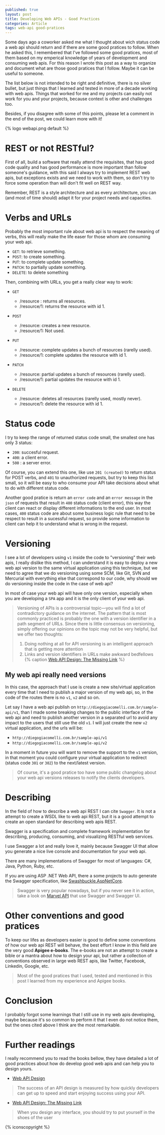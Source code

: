 ```yaml
---
published: true
layout: post
title: Developing Web APIs - Good Practices
categories: Article
tags: web-api good-pratices
---
```


Some days ago a coworker asked me what I thought about wich status code a web api should return and if there are some good pratices to follow. When he asked this, I remembered that I've followed some good pratices, most of them based on my emperical knowledge of years of development and consuming web apis. For this reason I wrote this post as a way to organize and document what are those good pratices that I follow. Maybe it can be useful to someone.

The list below is not intended to be right and definitive, there is no silver bullet, but just things that I learned and tested in more of a decade working with web apis. Things that worked for me and my projects can easily not work for you and your projects, because context is other  and challenges too. 

Besides, if you disagree with some of this points, please let a comment in the end of the post, we could learn more with it! 

{% logo webapi.png default %}

# REST or not RESTful?
First of all, build a software that really attend the requisites, that has good code quality and has good performance is more important than follow someone's guidance, with this said I always try to implement REST web apis, but exceptions exists and we need to work with them, so don't try to force some operation than will don't fit well on REST way.

Remember, REST is a style architecture and as every architecture, you can (and most of time should) adapt it for your project needs and capacities.


# Verbs and URLs
Probably the most important rule about web api is to respect the meaning of verbs, this will really make the life easer for those whom are consuming your web api.

* `GET`: to retrieve something.
* `POST`: to create something.
* `PUT`: to complete update something.
* `PATCH`: to partially update something.
* `DELETE`: to delete something

Then, combining with URLs, you get a really clear way to work:

* `GET` 
  * /resource  : returns all resources.
  * /resource/1: returns the resource with id 1.
  
* `POST`
  * /resource: creates a new resource.
  * /resource/1: Not used.

* `PUT`
  * /resource: complete updates a bunch of resources (rarelly used).
  * /resource/1: complete updates the resource with id 1.

* `PATCH` 
  * /resource: partial updates a bunch of resources (rarelly used).
  * /resource/1: partial updates the resource with id 1.

* `DELETE` 
  * /resource: deletes all resources (rarelly used, mostly never).
  * /resource/1: delete the resource with id 1.

# Status code
I try to keep the range of returned status code small, the smallest one has only 3 status:

* `200`: succesful request.
* `400`: a client error.
* `500` : a server error.

Of course, you can extend this one, like use `201 (created)` to return status for POST verbs, and `401` to unauthorized requests, but try to keep this list small, so it will be easy to who consume your API take decisions about what to do with different status code.

Another good pratice is return an `error code` and an `error message` in the `json` of requests that result in `400` status code (client error), this way the client can react or display different informations to the end user. 
In most cases, `400` status code are about some business logic rule that need to be respect to result in a sucessful request, so provide some information to client can help it to understand what is wrong in the request.


# Versioning
I see a lot of developers using `v1` inside the code to "versioning" their web apis, I really dislike this method, I can understand it is easy to deploy a new web api version to the same virtual application using this technique, but we need to agree that we do versioning using some SCM, like Git, SVN and Mercurial with everything else that correspond to our code, why should we do versioning inside the code in the case of web api?

In most of case your web api will have only one version, especially when you are developing a `SPA` app and it is the only client of your web api.

> Versioning of APIs is a controversial topic—you will find a lot of contradictory guidance on the internet.
> The pattern that is most commonly practiced is probably the one with a version identifier in a path
segment of URLs. Since there is little consensus on versioning, simply offering our opinions on the topic may not be very helpful, but we offer two thoughts:
> 1. Doing nothing at all for API versioning is an intelligent approach that is getting more attention
> 2. Links and version identifiers in URLs make awkward bedfellows
{% caption [Web API Design: The Missing Link](https://cloud.google.com/files/apigee/apigee-web-api-design-the-missing-link-ebook.pdf) %}

## My web api really need versions
In this case, the approach that I use is create a new site/virtual application every time that I need to publish a major version of my web api, so, in the code of the routes there is no `v1`, `v2` and so on.

Let say I have a web api publish on `http://diegogiacomelli.com.br/sample-api/v1`, than I made some breaking changes to the public interface of the web api and need to publish another version in a separated url to avoid any impact to the users that still use the old `v1`. I will just create the new `v2` virtual application, and the urls will be:

* `http://diegogiacomelli.com.br/sample-api/v1`
* `http://diegogiacomelli.com.br/sample-api/v2`


In a moment in future you will want to remove the support to the `v1` version, in that moment you could configure your virtual application to redirect (status code `301` or `302`) to the next/latest version.

> Of course, it's a good pratice too have some public changelog about your web api versions releases to notify the clients developers.

# Describing
In the field of how to describe a web api REST I can cite `Swagger`. It is not a attempt to create a WSDL like to web api REST, but it is a good attempt to create an open standard for describing web apis REST.

Swagger is a specification and complete framework implementation for describing, producing, consuming, and visualizing RESTful web services.

I use Swagger a lot and really love it, mainly because Swagger UI that allow you generate a nice live console and documentation for your web api.

There are many implementations of Swagger for most of languages: C#, Java, Python, Ruby, etc.

If you are using ASP .NET Web API, there a some projects to auto generate the Swagger specification, like [Swashbuckle.AspNetCore](https://github.com/domaindrivendev/Swashbuckle.AspNetCore).

> Swagger is very popular nowadays, but if you never see it in action, take a look on [Marvel API](https://developer.marvel.com/docs) that use Swagger and Swagger UI.

# Other conventions and good pratices
To keep our lifes as developers easier is good to define some conventions of how our web api REST will behave, the best effort I know in this field are the very good **Apigee e-books**. The e-books are not an attempt to create a bible or a mantra about how to design your api, but rather a collection of conventions observed in large web REST apis, like Twitter, Facebook, Linkedin, Google, etc.

> Most of the good pratices that I used, tested and mentioned in this post I learned from my experience and Apigee books.

# Conclusion
I probably forgot some learnings that I still use in my web apis developing, maybe because it's so common to perform it that I even do not notice them, but the ones cited above I think are the most remarkable.

# Further readings
I really recommend you to read the books bellow, they have detailed a lot of good practices about how do develop good web apis and can help you to design yours.

* [Web API Design](https://pages.apigee.com/rs/apigee/images/api-design-ebook-2012-03.pdf)
> The success of an API design is measured by how quickly developers can get
up to speed and start enjoying success using your API.

* [Web API Design: The Missing Link](https://cloud.google.com/files/apigee/apigee-web-api-design-the-missing-link-ebook.pdf)
> When you design any interface, you should try to put yourself in the shoes of the user

{% iconscopyright %}